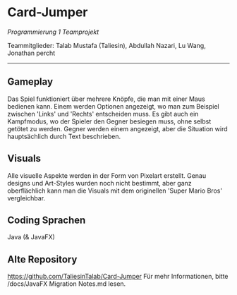 # Card-Jumper
_Programmierung 1 Teamprojekt_

Teammitglieder: Talab Mustafa (Taliesin), Abdullah Nazari, Lu Wang, Jonathan percht
***
## Gameplay
Das Spiel funktioniert über mehrere Knöpfe, die man mit einer Maus bedienen kann. Einem werden Optionen angezeigt, wo man zum Beispiel zwischen 'Links' und 'Rechts' entscheiden muss. Es gibt auch ein Kampfmodus, wo der Spieler den Gegner besiegen muss, ohne selbst getötet zu werden. Gegner werden einem angezeigt, aber die Situation wird hauptsächlich durch Text beschrieben. 

## Visuals
Alle visuelle Aspekte werden in der Form von Pixelart erstellt. Genau designs und Art-Styles wurden noch nicht bestimmt, aber ganz oberflächlich kann man die Visuals mit dem originellen 'Super Mario Bros' vergleichbar.

## Coding Sprachen
Java (& JavaFX)

## Alte Repository
https://github.com/TaliesinTalab/Card-Jumper
Für mehr Informationen, bitte /docs/JavaFX Migration Notes.md lesen.